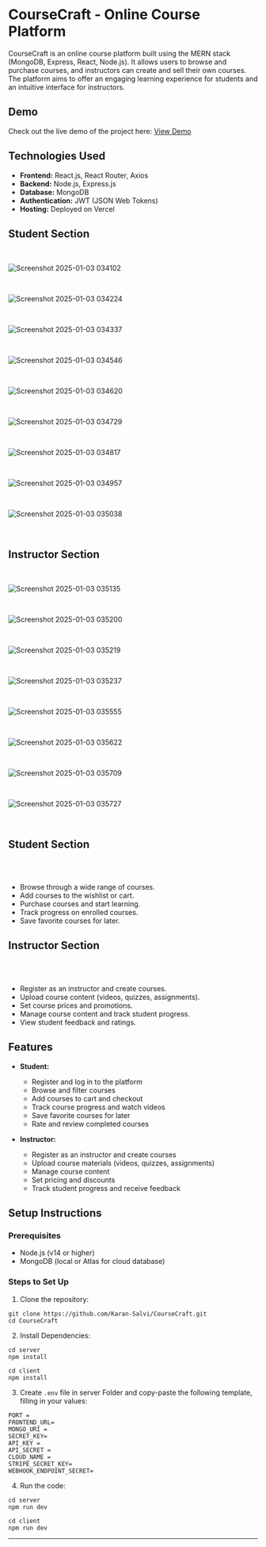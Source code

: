 # CourseCraft - Online Course Platform

CourseCraft is an online course platform built using the MERN stack (MongoDB, Express, React, Node.js). It allows users to browse and purchase courses, and instructors can create and sell their own courses. The platform aims to offer an engaging learning experience for students and an intuitive interface for instructors.

## Demo
Check out the live demo of the project here: [View Demo](https://coursecraft-ten.vercel.app/)


## Technologies Used
- **Frontend:** React.js, React Router, Axios
- **Backend:** Node.js, Express.js
- **Database:** MongoDB
- **Authentication:** JWT (JSON Web Tokens)
- **Hosting:** Deployed on Vercel

<h2>Student Section</h2>

<br/>

![Screenshot 2025-01-03 034102](https://github.com/user-attachments/assets/70701da8-7e8b-4546-ad27-b7d7e984696b)

<br/>

![Screenshot 2025-01-03 034224](https://github.com/user-attachments/assets/bca40e4f-f337-4cc0-bae7-1ee196777188)

<br/>

![Screenshot 2025-01-03 034337](https://github.com/user-attachments/assets/68b5916e-6e24-4105-afdb-208184303e16)

<br/>

![Screenshot 2025-01-03 034546](https://github.com/user-attachments/assets/e7af2020-6372-4f7f-bde3-e57717fb35db)

<br/>

![Screenshot 2025-01-03 034620](https://github.com/user-attachments/assets/fede77cd-9b09-4b55-9de9-3fd21f9b6c68)

<br/>

![Screenshot 2025-01-03 034729](https://github.com/user-attachments/assets/a486e4c2-9474-40a6-bc96-20c8c5b37545)

<br/>

![Screenshot 2025-01-03 034817](https://github.com/user-attachments/assets/4df6d4f8-7e03-4eb4-8530-29b5e7fdc57e)

<br/>

![Screenshot 2025-01-03 034957](https://github.com/user-attachments/assets/0d0db95f-1770-44ea-bbd9-393762b98521)

<br/>

![Screenshot 2025-01-03 035038](https://github.com/user-attachments/assets/4bf8e24d-a499-47f2-a72f-ed8c637f67a2)

<br/>

<h2>Instructor Section</h2>

<br/>

![Screenshot 2025-01-03 035135](https://github.com/user-attachments/assets/bb24ea68-2ba8-4934-9ad6-c11f4cfa059d)

<br/>

![Screenshot 2025-01-03 035200](https://github.com/user-attachments/assets/8ee05a4c-23b6-4ccb-a0a9-3f61c786b5e9)

<br/>

![Screenshot 2025-01-03 035219](https://github.com/user-attachments/assets/b40c96cf-0c64-4470-a615-03792bcc5682)

<br/>

![Screenshot 2025-01-03 035237](https://github.com/user-attachments/assets/29f76ca4-a475-49fe-a8c9-1961a6d36439)

<br/>

![Screenshot 2025-01-03 035555](https://github.com/user-attachments/assets/875e43df-4efd-44ec-9fcf-6d9b0b932ff3)

<br/>

![Screenshot 2025-01-03 035622](https://github.com/user-attachments/assets/974e9bed-016f-4c2b-9ecf-f9fb23c60be2)


<br/>

![Screenshot 2025-01-03 035709](https://github.com/user-attachments/assets/b94254e8-3c00-48f0-9198-03a3a53b3f55)

<br/>

![Screenshot 2025-01-03 035727](https://github.com/user-attachments/assets/a98e393c-4f01-45c9-b741-2cd36f89fde1)

<br/>


<h2>Student Section</h2>

<br/>


<br/>

- Browse through a wide range of courses.
- Add courses to the wishlist or cart.
- Purchase courses and start learning.
- Track progress on enrolled courses.
- Save favorite courses for later.

<h2>Instructor Section</h2>

<br/>

<br/>

- Register as an instructor and create courses.
- Upload course content (videos, quizzes, assignments).
- Set course prices and promotions.
- Manage course content and track student progress.
- View student feedback and ratings.

## Features
- **Student:**
  - Register and log in to the platform
  - Browse and filter courses
  - Add courses to cart and checkout
  - Track course progress and watch videos
  - Save favorite courses for later
  - Rate and review completed courses

- **Instructor:**
  - Register as an instructor and create courses
  - Upload course materials (videos, quizzes, assignments)
  - Manage course content
  - Set pricing and discounts
  - Track student progress and receive feedback

## Setup Instructions

### Prerequisites
- Node.js (v14 or higher)
- MongoDB (local or Atlas for cloud database)

### Steps to Set Up

1. Clone the repository:

```
git clone https://github.com/Karan-Salvi/CourseCraft.git
cd CourseCraft
```

2. Install Dependencies:

```
cd server
npm install

cd client
npm install
```

3. Create `.env` file in server Folder and copy-paste the following template, filling in your values:

```
PORT =
FRONTEND_URL=
MONGO_URI =
SECRET_KEY=
API_KEY =
API_SECRET =
CLOUD_NAME =
STRIPE_SECRET_KEY=
WEBHOOK_ENDPOINT_SECRET=
```

4. Run the code:

```
cd server
npm run dev

cd client
npm run dev
```

---

